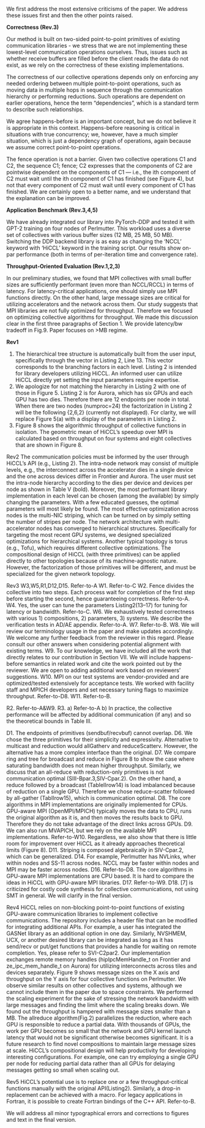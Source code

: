 We first address the most extensive criticisms of the paper.  We address these issues first and then the other points raised.

**Correctness (Rev.3)**

Our method is built on two-sided point-to-point primitives of existing communication libraries - we stress that we are not implementing these lowest-level communication operations ourselves. Thus, issues such as whether receive buffers are filled before the client reads the data do not exist, as we rely on the correctness of these existing implementations.

The correctness of our collective operations depends only on enforcing any needed ordering between multiple point-to-point operations, such as moving data in multiple hops in sequence through the communication hierarchy or performing reductions.  Such operations are dependent on earlier operations, hence the term “dependencies”, which is a standard term to describe such relationships.

We agree happens-before is an important concept, but we do not believe it is appropriate in this context.  Happens-before reasoning is critical in situations with true concurrency; we, however, have a much simpler situation, which is just a dependency graph of operations, again because we assume correct point-to-point operations.

The fence operation is not a barrier. Given two collective operations C1 and C2, the sequence C1; fence; C2 expresses that the components of C2 are pointwise dependent on the components of C1 — i.e., the ith component of C2 must wait until the ith component of C1 has finished (see Figure 4), but not that every component of C2 must wait until every component of C1 has finished. We are certainly open to a better name, and we understand that the explanation can be improved.

**Application Benchmark (Rev.3,4,5)**

We have already integrated our library into PyTorch-DDP and tested it with GPT-2 training on four nodes of Perlmutter. This workload uses a diverse set of collectives with various buffer sizes (12 MB, 25 MB, 50 MB). Switching the DDP backend library is as easy as changing the ‘NCCL’ keyword with ‘HiCCL’ keyword in the training script. Our results show on-par performance (both in terms of per-iteration time and convergence rate).

**Throughput-Oriented Evaluation (Rev.1,2,3)**

In our preliminary studies, we found that MPI collectives with small buffer sizes are sufficiently performant (even more than NCCL/RCCL) in terms of latency. For latency-critical applications, one should simply use MPI functions directly. On the other hand, large message sizes are critical for utilizing accelerators and the network across them. Our study suggests that MPI libraries are not fully optimized for throughput. Therefore we focused on optimizing collective algorithms for throughput. We made this discussion clear in the first three paragraphs of Section 1. We provide latency/bw tradeoff in Fig.9. Paper focuses on >MB regime.

**Rev1**

1) The hierarchical tree structure is automatically built from the user input, specifically through the vector in Listing 2, Line 13. This vector corresponds to the branching factors in each level. Listing 2 is intended for library developers utilizing HiCCL. An informed user can utilize HiCCL directly yet setting the input parameters require expertise.
2) We apologize for not matching the hierarchy in Listing 2 with one of those in Figure 5. Listing 2 is for Aurora, which has six GPUs and each GPU has two dies. Therefore there are 12 endpoints per node in total. When there are two nodes (numproc=24) the factorization in Listing 2 will be the following {2,6,2} (currently not displayed). For clarity, we will replace Figure 5(a) with a display of the parameters in Listing 2.
3) Figure 8 shows the algorithmic throughput of collective functions in isolation.
The geometric mean of HiCCL’s speedup over MPI is calculated based on throughput on four systems and eight collectives that are shown in Figure 8.

Rev2
The communication policies must be informed by the user through HiCCL’s API (e.g., Listing 2). The intra-node network may consist of multiple levels, e.g., the interconnect across the accelerator dies in a single device and the one across devices differ in Frontier and Aurora. The user must set the intra-node hierarchy according to the dies per device and devices per node as shown in Table V (bold). Moreover, the most performant library implementation in each level can be chosen (among the available) by simply changing the parameters. With a few educated guesses, the optimal parameters will most likely be found. The most effective optimization across nodes is the multi-NIC striping, which can be turned on by simply setting the number of stripes per node.
The network architecture with multi-accelerator nodes has converged to hierarchical structures. Specifically for targeting the most recent GPU systems, we designed specialized optimizations for hierarchical systems. Another typical topology is torus (e.g., Tofu), which requires different collective optimizations. The compositional design of HiCCL (with three primitives) can be applied directly to other topologies because of its machine-agnostic nature. However, the factorization of those primitives will be different, and must be specialized for the given network topology.

Rev3
W3,W5,R1,D12,D15. Refer-to-A
W1. Refer-to-C
W2. Fence divides the collective into two steps. Each process wait for completion of the first step before starting the second, hence guaranteeing correctness. Refer-to-A.
W4. Yes, the user can tune the parameters Listing2(13–17) for tuning for latency or bandwidth. Refer-to-C.
W6. We exhaustively tested correctness with various 1) compositions, 2) parameters, 3) systems. We describe the verification tests in AD/AE appendix. Refer-to-A.
W7. Refer-to-B.
W8. We will review our terminology usage in the paper and make updates accordingly. We welcome any further feedback from the reviewer in this regard. Please consult our other answers when considering potential alignment with existing terms.
W9. To our knowledge, we have included all the work that directly relates to our contribution in Section VII. We will include happens-before semantics in related work and cite the work pointed out by the reviewer. We are open to adding additional work based on reviewers’ suggestions.
W10. MPI on our test systems are vendor-provided and are optimized/tested extensively for acceptance tests. We worked with facility staff and MPICH developers and set necessary tuning flags to maximize throughput. Refer-to-D8.
W11. Refer-to-B.

R2. Refer-to-A&W9.
R3. a) Refer-to-A b) In practice, the collective performance will be affected by additional communication (if any) and so the theoretical bounds in Table III.

D1. The endpoints of primitives (sendbuf/recvbuf) cannot overlap.
D6. We chose the three primitives for their simplicity and expressivity. Alternative to multicast and reduction would allGatherv and reduceScatterv. However, the alternative has a more complex interface than the original.
D7. We compare ring and tree for broadcast and reduce in Figure 8 to show the case where saturating bandwidth does not mean higher throughput. Similarly, we discuss that an all-reduce with reduction-only primitives is not communication optimal (SIII-Bpar.3,SIV-Cpar.2). On the other hand, a reduce followed by a broadcast (TableIIrow14) is load imbalanced because of reduction on a single GPU. Therefore we chose reduce-scatter followed by all-gather (TabIIrow15), which is communication optimal.
D8. The core algorithms in MPI implementations are originally implemented for CPUs. GPU-aware MPI (OpenMPI/MPICH) typically moves the data to CPU, runs the original algorithm as it is, and then moves the results back to GPU. Therefore they do not take advantage of the direct links across GPUs.
D9. We can also run MVAPICH, but we rely on the available MPI implementations. Refer-to-W10. Regardless, we also show that there is little room for improvement over HiCCL as it already approaches theoretical limits (Figure 8). 
D11. Striping is composed algebraically in SIV-Cpar.2, which can be generalized.
D14. For example, Perlmutter has NVLinks, wher within nodes and SS-11 across nodes. NCCL may be faster within nodes and MPI may be faster across nodes.
D16. Refer-to-D8. The core algorithms in GPU-aware MPI implementations are CPU based. It is hard to compare the ideas in HiCCL with GPU-aware MPI libraries.
D17. Refer-to-W9.
D18. [7] is criticized for costly code synthesis for collective communications, not using SMT in general. We will clarify in the final version.

Rev4
HiCCL relies on non-blocking point-to-point functions of existing GPU-aware communication libraries to implement collective communications. The repository includes a header file that can be modified for integrating additional APIs. For example, a user has integrated the GASNet library as an additional option in one day. Similarly, NVSHMEM, UCX, or another desired library can be integrated as long as it has send/recv or put/get functions that provides a handle for waiting on remote completion.
Yes, please refer to SVI-C2par2. Our implementation exchanges remote memory handles (hipIpcMemHandle_t on Frontier and ze_ipc_mem_handle_t on Aurora) for utilizing interconnects across tiles and devices separately.
Figure 9 shows message sizes on the X axis and throughput on the Y axis for four collective functions on Perlmutter. We observe similar results on other collectives and systems, although we cannot include them in the paper due to space constraints.
We performed the scaling experiment for the sake of stressing the network bandwidth with large messages and finding the limit where the scaling breaks down. We found out the throughput is hampered with message sizes smaller than a MB.
The allreduce algorithm(Fig.2) parallelizes the reduction, where each GPU is responsible to reduce a partial data. With thousands of GPUs, the work per GPU becomes so small that the network and GPU kernel launch latency that would not be significant otherwise becomes significant. It is a future research to find novel compositions to maintain large message sizes at scale. HiCCL’s compositional design will help productivity for developing interesting configurations. For example, one can try employing a single GPU per node for reducing partial data rather than all GPUs for delaying messages getting so small when scaling out.

Rev5
HiCCL’s potential use is to replace one or a few throughput-critical functions manually with the original API(Listing2). Similarly, a drop-in replacement can be achieved with a macro. For legacy applications in Fortran, it is possible to create Fortran bindings of the C++ API.
Refer-to-B.

We will address all minor typographical errors and corrections to figures and text in the final version.

